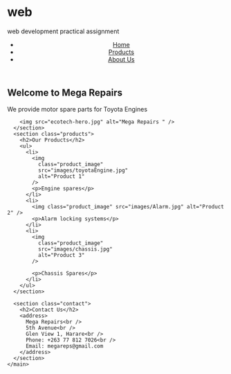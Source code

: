 # web
web development practical assignment
<!DOCTYPE html>
<html lang="en">
  <head>
    <meta charset="UTF-8" />
    <meta name="viewport" content="width=device-width, initial-scale=1.0" />
    <title>Welcome to Mega Repairs</title>
    <link rel="stylesheet" href="css/styles.css" />
  </head>
  <body>
    <header>
      <nav>
        <div class="header1">
          <ul>
            <li><a href="index.html">Home</a></li>
            <li><a href="products.html">Products</a></li>
            <li><a href="contact.html">About Us</a></li>
          </ul>
        </div>
      </nav>
    </header>
    <main>
      <section class="hero">
        <div>
          <h1 class="welcome">Welcome to Mega Repairs</h1>
          <p class="welcome">We provide motor spare parts for Toyota Engines</p>
        </div>

        <img src="ecotech-hero.jpg" alt="Mega Repairs " />
      </section>
      <section class="products">
        <h2>Our Products</h2>
        <ul>
          <li>
            <img
              class="product_image"
              src="images/toyotaEngine.jpg"
              alt="Product 1"
            />
            <p>Engine spares</p>
          </li>
          <li>
            <img class="product_image" src="images/Alarm.jpg" alt="Product 2" />
            <p>Alarm locking systems</p>
          </li>
          <li>
            <img
              class="product_image"
              src="images/chassis.jpg"
              alt="Product 3"
            />

            <p>Chassis Spares</p>
          </li>
        </ul>
      </section>

      <section class="contact">
        <h2>Contact Us</h2>
        <address>
          Mega Repairs<br />
          5th Avenue<br />
          Glen View 1, Harare<br />
          Phone: +263 77 812 7026<br />
          Email: megareps@gmail.com
        </address>
      </section>
    </main>
  </body>
</html>
